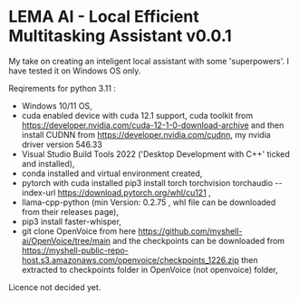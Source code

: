 # LEMA AI - Local Efficient Multitasking Assistant v0.0.1
My take on creating an inteligent local assistant with some 'superpowers'. I have tested it on Windows OS only.

Reqirements for python 3.11 :  
- Windows 10/11 OS,
- cuda enabled device with cuda 12.1 support, cuda toolkit from https://developer.nvidia.com/cuda-12-1-0-download-archive  and  then install CUDNN from https://developer.nvidia.com/cudnn, my nvidia driver version 546.33
- Visual Studio Build Tools 2022 ('Desktop Development with C++' ticked and installed),
- conda installed and virtual environment created,
- pytorch with cuda installed pip3 install torch torchvision torchaudio --index-url https://download.pytorch.org/whl/cu121 ,
- llama-cpp-python (min Version: 0.2.75 , whl file can be downloaded from their releases page),
- pip3 install faster-whisper,
- git clone OpenVoice from here https://github.com/myshell-ai/OpenVoice/tree/main and the checkpoints can be downloaded from https://myshell-public-repo-host.s3.amazonaws.com/openvoice/checkpoints_1226.zip then extracted to checkpoints folder in OpenVoice (not openvoice) folder,
               
            

Licence not decided yet.
